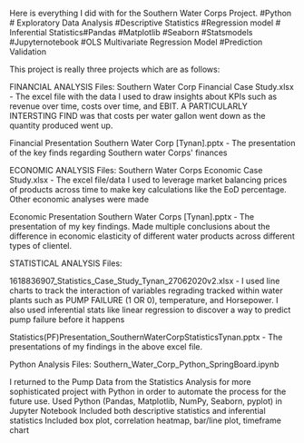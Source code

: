 Here is everything I did with for the Southern Water Corps Project. 
#Python # Exploratory Data Analysis #Descriptive Statistics #Regression model # Inferential Statistics#Pandas #Matplotlib #Seaborn #Statsmodels #Jupyternotebook #OLS Multivariate Regression Model #Prediction Validation

This project is really three projects which are as follows:

FINANCIAL ANALYSIS
Files:
Southern Water Corp Financial Case Study.xlsx - The excel file with the data I used to draw insights about KPIs such as revenue over time, costs over time, and EBIT. A 
PARTICULARLY INTERSTING FIND was that costs per water gallon went down as the quantity produced went up.

Financial Presentation Southern Water Corp [Tynan].pptx - The presentation of the key finds regarding Southern water Corps' finances

ECONOMIC ANALYSIS
Files:
Southern Water Corps Economic Case Study.xlsx - The excel file/data I used to leverage market balancing prices of products across time to make key calculations like the EoD percentage. Other economic analyses were made

Economic Presentation Southern Water Corps [Tynan].pptx - The presentation of my key findings. Made multiple conclusions about the difference in economic elasticity of different water products across different types of clientel.

STATISTICAL ANALYSIS
Files:

1618836907_Statistics_Case_Study_Tynan_27062020v2.xlsx - I used line charts to track the interaction of variables regrading tracked within water plants such as  PUMP FAILURE (1 OR 0), temperature, and Horsepower. I also used inferential stats like linear regression to discover a way to predict pump failure before it happens

Statistics(PF)Presentation_SouthernWaterCorpStatisticsTynan.pptx - The presentations of my findings in the above excel file.

Python Analysis
Files: Southern_Water_Corp_Python_SpringBoard.ipynb

I returned to the Pump Data from the Statistics Analysis for more sophisticated project with Python in order to automate the process for the future use.
Used Python (Pandas, Matplotlib, NumPy, Seaborn, pyplot) in Jupyter Notebook
Included both descriptive statistics and inferential statistics
Included box plot, correlation heatmap, bar/line plot, timeframe chart
